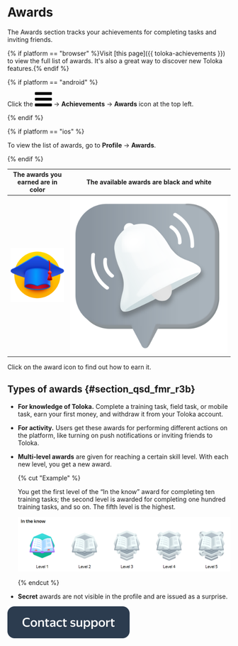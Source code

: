 # Awards

The Awards section tracks your achievements for completing tasks and inviting friends.

{% if platform == "browser" %}Visit [this page]({{ toloka-achievements }}) to view the full list of awards. It's also a great way to discover new Toloka features.{% endif %}

{% if platform == "android" %}

Click the ![](../_assets/menu.svg) → **Achievements** → **Awards** icon at the top left.

{% endif %}

{% if platform == "ios" %}

To view the list of awards, go to  **Profile** → **Awards**.

{% endif %}

| The awards you earned are in color | The available awards are black and white |
| ----------- | ----------- |
| ![](../_assets/achievements/active.svg)| ![](../_assets/achievements/inactive.svg)|

Click on the award icon to find out how to earn it.

## Types of awards {#section_qsd_fmr_r3b}

- **For knowledge of Toloka.** Complete a training task, field task, or mobile task, earn your first money, and withdraw it from your Toloka account.

- **For activity.** Users get these awards for performing different actions on the platform, like turning on push notifications or inviting friends to Toloka.

- **Multi-level awards** are given for reaching a certain skill level. With each new level, you get a new award.

    {% cut "Example" %}

    You get the first level of the <q>In the know</q> award for completing ten training tasks; the second level is awarded for completing one hundred training tasks, and so on. The fifth level is the highest.

    ![](../_assets/achievements/multilevel.png)

    {% endcut %}
    
- **Secret** awards are not visible in the profile and are issued as a surprise.

[![](../_assets/buttons/contact-support.svg)](troubleshooting/troubleshooting.md#not_working_properly)
